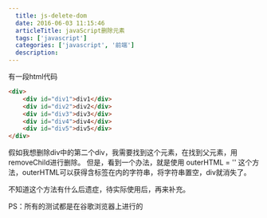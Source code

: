 ```yaml
---
  title: js-delete-dom
  date: 2016-06-03 11:15:46
  articleTitle: javaScript删除元素
  tags: ['javascript']
  categories: ['javascript', '前端']
  description:
---
```



有一段html代码
```html
<div>
    <div id="div1">div1</div>
    <div id="div2">div2</div>
    <div id="div3">div3</div>
    <div id="div4">div4</div>
    <div id="div5">div5</div>
</div>
```

假如我想删除div中的第二个div，我需要找到这个元素，在找到父元素，用removeChild进行删除。
但是，看到一个办法，就是使用 outerHTML = '' 这个方法，outerHTML可以获得含标签在内的字符串，将字符串置空，div就消失了。

不知道这个方法有什么后遗症，待实际使用后，再来补充。


PS：所有的测试都是在谷歌浏览器上进行的


